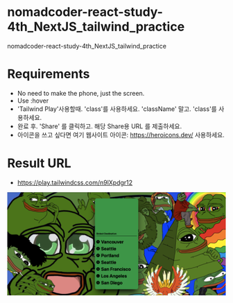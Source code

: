 # nomadcoder-react-study-4th_NextJS_tailwind_practice

nomadcoder-react-study-4th_NextJS_tailwind_practice

# Requirements

-   No need to make the phone, just the screen.
-   Use :hover
-   'Tailwind Play'사용할때. 'class'를 사용하세요. 'className' 말고. 'class'를 사용하세요.
-   완료 후. 'Share' 를 클릭하고. 해당 Share용 URL 를 제출하세요.
-   아이콘을 쓰고 싶다면 여기 웹사이트 아이콘: https://heroicons.dev/ 사용하세요.

# Result URL

-   https://play.tailwindcss.com/n9lXpdgr12

![alt text](image.png)

